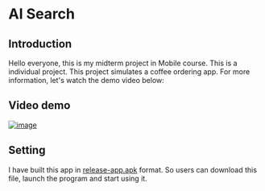 # AI Search
## Introduction
Hello everyone, this is my midterm project in Mobile course. This is a individual  project. 
This project simulates a coffee ordering app. For more information,  let's watch the demo video below:
  
## Video demo
[![image](https://github.com/user-attachments/assets/4b945bbf-0154-4975-a336-4d83d7db8326)](https://youtu.be/IZS1C9HkNQA)

## Setting
I have built this app in [release-app.apk](https://github.com/fusodoya/Mobile_Coffee_Store/blob/main/app/release/app-release.apk) format. So users can download this file, launch the program and start using it.
